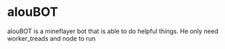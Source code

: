 # alouBOT
alouBOT is a mineflayer bot that is able to do helpful things. He only need worker_treads and node to run
